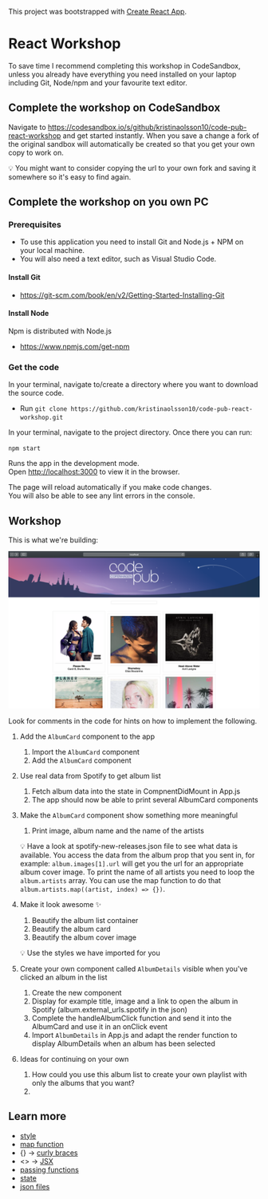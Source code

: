 This project was bootstrapped with [Create React App](https://github.com/facebook/create-react-app).

# React Workshop

To save time I recommend completing this workshop in CodeSandbox, unless you already have everything you need installed on your laptop including Git, Node/npm and your favourite text editor. 

## Complete the workshop on CodeSandbox

Navigate to https://codesandbox.io/s/github/kristinaolsson10/code-pub-react-workshop and get started instantly. When you save a change a fork of the original sandbox will automatically be created so that you get your own copy to work on. 

   💡 You might want to consider copying the url to your own fork and saving it somewhere so it's easy to find again.

## Complete the workshop on you own PC

### Prerequisites

- To use this application you need to install Git and Node.js + NPM on your local machine.
- You will also need a text editor, such as Visual Studio Code.

#### Install Git
- https://git-scm.com/book/en/v2/Getting-Started-Installing-Git

#### Install Node
Npm is distributed with Node.js
- https://www.npmjs.com/get-npm

### Get the code

In your terminal, navigate to/create a directory where you want to download the source code.
- Run `git clone https://github.com/kristinaolsson10/code-pub-react-workshop.git`

In your terminal, navigate to the project directory. Once there you can run:

`npm start`

Runs the app in the development mode.<br>
Open [http://localhost:3000](http://localhost:3000) to view it in the browser.

The page will reload automatically if you make code changes.<br>
You will also be able to see any lint errors in the console.

## Workshop

This is what we're building:

<img src="Playlist.png" alt="Preview" width="550"/>

Look for comments in the code for hints on how to implement the following.

1. Add the `AlbumCard` component to the app
   1. Import the `AlbumCard` component
   1. Add the `AlbumCard` component

1. Use real data from Spotify to get album list
    1. Fetch album data into the state in  CompnentDidMount in App.js
    1. The app should now be able to print several AlbumCard components

1. Make the `AlbumCard` component show something more meaningful
   1. Print image, album name and the name of the artists

   💡 Have a look at spotify-new-releases.json file to see what data is available. You access the data from the album prop that you sent in, for example: ```album.images[1].url``` will get you the url for an appropriate album cover image. To print the name of all artists you need to loop the ```album.artists``` array. You can use the map function to do that `album.artists.map((artist, index) => {})`.

1. Make it look awesome ✨

   1. Beautify the album list container
   1. Beautify the album card
   1. Beautify the album cover image

   💡 Use the styles we have imported for you

1. Create your own component called `AlbumDetails` visible when you've clicked an album in the list
    1. Create the new component
    1. Display for example title, image and a link to open the album in Spotify (album.external_urls.spotify in the json)
    1. Complete the handleAlbumClick function and send it into the AlbumCard and use it in an onClick event
    1. Import `AlbumDetails` in App.js and adapt the render function to display AlbumDetails when an album has been selected

1. Ideas for continuing on your own
    1. How could you use this album list to create your own playlist with only the albums that you want?
    1. 

## Learn more

- [style](https://reactjs.org/docs/faq-styling.html)
- [map function](https://developer.mozilla.org/en-US/docs/Web/JavaScript/Reference/Global_Objects/Array/map)
- {} → [curly braces](https://stackoverflow.com/questions/43904825/what-do-curly-braces-mean-in-jsx-react)
- <> → [JSX](https://reactjs.org/docs/introducing-jsx.html)
- [passing functions](https://reactjs.org/docs/faq-functions.html)
- [state](https://reactjs.org/docs/faq-state.html)
- [json files](https://fileinfo.com/extension/json)
